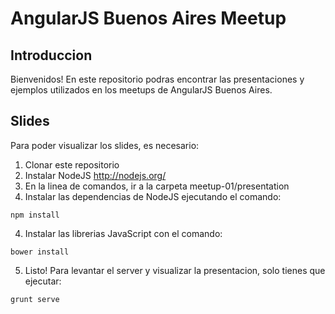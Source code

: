AngularJS Buenos Aires Meetup
================
## Introduccion
Bienvenidos! En este repositorio podras encontrar las presentaciones y ejemplos utilizados en los meetups de AngularJS Buenos Aires. 

## Slides
Para poder visualizar los slides, es necesario:

1. Clonar este repositorio
2. Instalar NodeJS http://nodejs.org/
3. En la linea de comandos, ir a la carpeta meetup-01/presentation
3. Instalar las dependencias de NodeJS ejecutando el comando:
```
npm install
```
4. Instalar las librerias JavaScript con el comando:
```
bower install
```
5. Listo! Para levantar el server y visualizar la presentacion, solo tienes que ejecutar:
```
grunt serve
```